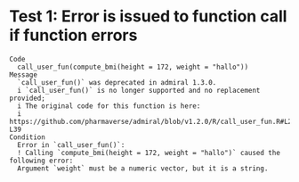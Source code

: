 # Test 1: Error is issued to function call if function errors

    Code
      call_user_fun(compute_bmi(height = 172, weight = "hallo"))
    Message
      `call_user_fun()` was deprecated in admiral 1.3.0.
      i `call_user_fun()` is no longer supported and no replacement provided;
      i The original code for this function is here:
      i https://github.com/pharmaverse/admiral/blob/v1.2.0/R/call_user_fun.R#L26-L39
    Condition
      Error in `call_user_fun()`:
      ! Calling `compute_bmi(height = 172, weight = "hallo")` caused the following error:
      Argument `weight` must be a numeric vector, but it is a string.

